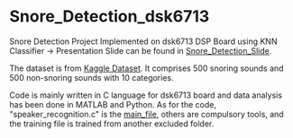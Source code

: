 # Snore_Detection_dsk6713
Snore Detection Project Implemented on dsk6713 DSP Board using KNN Classifier
-> Presentation Slide can be found in [Snore_Detection_Slide](https://github.com/wincy1711/Snore_Detection_dsk6713/blob/main/DSP2_Project_6310501933.pdf).

The dataset is from [Kaggle Dataset](https://www.kaggle.com/datasets/tareqkhanemu/snoring).
It comprises 500 snoring sounds and 500 non-snoring sounds with 10 categories.

Code is mainly written in C language for dsk6713 board and data analysis has been done in MATLAB and Python.
As for the code, "speaker_recognition.c" is the [main_file](https://github.com/wincy1711/Snore_Detection_dsk6713/blob/main/speaker_recognition/speaker_recognition.c), others are compulsory tools, and the training file is trained from another excluded folder.

